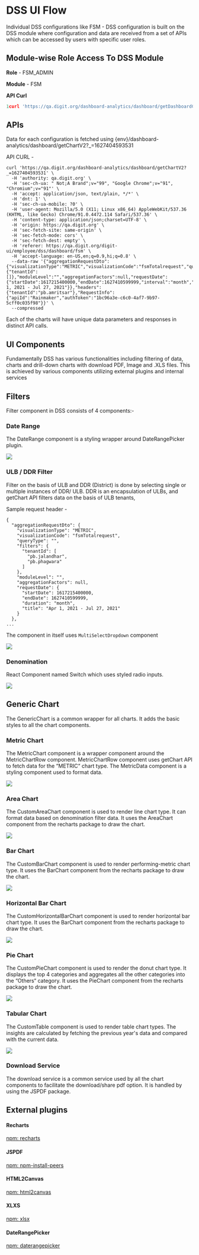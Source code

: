 # DSS UI Flow

Individual DSS configurations like FSM - DSS configuration is built on the DSS module where configuration and data are received from a set of APIs which can be accessed by users with specific user roles.

## Module-wise Role Access To DSS Module

**Role** - FSM\_ADMIN

**Module** - FSM

**API Curl**

```javascript
1curl 'https://qa.digit.org/dashboard-analytics/dashboard/getDashboardConfig/fsm?_=1627404589797' \ 2 -H 'authority: qa.digit.org' \ 3 -H 'sec-ch-ua: " Not;A Brand";v="99", "Google Chrome";v="91", "Chromium";v="91"' \ 4 -H 'accept: application/json, text/plain, */*' \ 5 -H 'dnt: 1' \ 6 -H 'sec-ch-ua-mobile: ?0' \ 7 -H 'user-agent: Mozilla/5.0 (X11; Linux x86_64) AppleWebKit/537.36 (KHTML, like Gecko) Chrome/91.0.4472.114 Safari/537.36' \ 8 -H 'auth-token: 1bc96a3e-c6c0-4af7-9b97-5cff0c035f98' \ 9 -H 'content-type: application/json;charset=utf-8' \ 10 -H 'sec-fetch-site: same-origin' \ 11 -H 'sec-fetch-mode: cors' \ 12 -H 'sec-fetch-dest: empty' \ 13 -H 'referer: https://qa.digit.org/digit-ui/employee/dss/dashboard/fsm' \ 14 -H 'accept-language: en-US,en;q=0.9,hi;q=0.8' \ 15 --compressed
```

## APIs

Data for each configuration is fetched using {env}/dashboard-analytics/dashboard/getChartV2?\_=1627404593531

API CURL -

```
curl 'https://qa.digit.org/dashboard-analytics/dashboard/getChartV2?_=1627404593531' \
  -H 'authority: qa.digit.org' \
  -H 'sec-ch-ua: " Not;A Brand";v="99", "Google Chrome";v="91", "Chromium";v="91"' \
  -H 'accept: application/json, text/plain, */*' \
  -H 'dnt: 1' \
  -H 'sec-ch-ua-mobile: ?0' \
  -H 'user-agent: Mozilla/5.0 (X11; Linux x86_64) AppleWebKit/537.36 (KHTML, like Gecko) Chrome/91.0.4472.114 Safari/537.36' \
  -H 'content-type: application/json;charset=UTF-8' \
  -H 'origin: https://qa.digit.org' \
  -H 'sec-fetch-site: same-origin' \
  -H 'sec-fetch-mode: cors' \
  -H 'sec-fetch-dest: empty' \
  -H 'referer: https://qa.digit.org/digit-ui/employee/dss/dashboard/fsm' \
  -H 'accept-language: en-US,en;q=0.9,hi;q=0.8' \
  --data-raw '{"aggregationRequestDto":{"visualizationType":"METRIC","visualizationCode":"fsmTotalrequest","queryType":"","filters":{"tenantId":[]},"moduleLevel":"","aggregationFactors":null,"requestDate":{"startDate":1617215400000,"endDate":1627410599999,"interval":"month","title":"Apr 1, 2021 - Jul 27, 2021"}},"headers":{"tenantId":"pb.amritsar"},"RequestInfo":{"apiId":"Rainmaker","authToken":"1bc96a3e-c6c0-4af7-9b97-5cff0c035f98"}}' \
  --compressed
```

Each of the charts will have unique data parameters and responses in distinct API calls.

## UI Components

Fundamentally DSS has various functionalities including filtering of data, charts and drill-down charts with download PDF, Image and .XLS files. This is achieved by various components utilizing external plugins and internal services

## Filters

Filter component in DSS consists of 4 components:-

### **Date Range**

The DateRange component is a styling wrapper around DateRangePicker plugin.

![](<../../../../.gitbook/assets/image (251).png>)

### ULB / DDR Filter

Filter on the basis of ULB and DDR (District) is done by selecting single or multiple instances of DDR/ ULB. DDR is an encapsulation of ULBs, and getChart API filters data on the basis of ULB tenants,

Sample request header -

```
{
  "aggregationRequestDto": {
    "visualizationType": "METRIC",
    "visualizationCode": "fsmTotalrequest",
    "queryType": "",
    "filters": {
      "tenantId": [
        "pb.jalandhar",
        "pb.phagwara"
      ]
    },
    "moduleLevel": "",
    "aggregationFactors": null,
    "requestDate": {
      "startDate": 1617215400000,
      "endDate": 1627410599999,
      "duration": "month",
      "title": "Apr 1, 2021 - Jul 27, 2021"
    }
  },
...
```

The component in itself uses `MultiSelectDropdown` component

![](<../../../../.gitbook/assets/image (154).png>)

### Denomination

React Component named Switch which uses styled radio inputs.

![](<../../../../.gitbook/assets/image (142).png>)

## Generic Chart

The GenericChart is a common wrapper for all charts. It adds the basic styles to all the chart components.

### Metric Chart

The MetricChart component is a wrapper component around the MetricChartRow component. MetricChartRow component uses getChart API to fetch data for the “METRIC“ chart type. The MetricData component is a styling component used to format data.

![](<../../../../.gitbook/assets/image (217) (1).png>)

### Area Chart

The CustomAreaChart component is used to render line chart type. It can format data based on denomination filter data. It uses the AreaChart component from the recharts package to draw the chart.

![](<../../../../.gitbook/assets/image (126) (1).png>)

### Bar Chart

The CustomBarChart component is used to render performing-metric chart type. It uses the BarChart component from the recharts package to draw the chart.

![](<../../../../.gitbook/assets/image (272).png>)

### Horizontal Bar Chart

The CustomHorizontalBarChart component is used to render horizontal bar chart type. It uses the BarChart component from the recharts package to draw the chart.

![](<../../../../.gitbook/assets/image (174).png>)

### Pie Chart

The CustomPieChart component is used to render the donut chart type. It displays the top 4 categories and aggregates all the other categories into the “Others“ category. It uses the PieChart component from the recharts package to draw the chart.

![](<../../../../.gitbook/assets/image (253) (1).png>)

### Tabular Chart

The CustomTable component is used to render table chart types. The insights are calculated by fetching the previous year's data and compared with the current data.

![](<../../../../.gitbook/assets/image (168) (1).png>)

### Download Service

The download service is a common service used by all the chart components to facilitate the download/share pdf option. It is handled by using the JSPDF package.

## External plugins

#### Recharts <a href="#recharts" id="recharts"></a>

[<img src="https://static.npmjs.com/1996fcfdf7ca81ea795f67f093d7f449.png" alt="" data-size="line">npm: recharts](https://www.npmjs.com/package/recharts)

#### JSPDF <a href="#jspdf" id="jspdf"></a>

[<img src="https://static.npmjs.com/1996fcfdf7ca81ea795f67f093d7f449.png" alt="" data-size="line">npm: npm-install-peers](https://www.npmjs.com/package/jspdf)

#### HTML2Canvas <a href="#html2canvas" id="html2canvas"></a>

[<img src="https://static.npmjs.com/1996fcfdf7ca81ea795f67f093d7f449.png" alt="" data-size="line">npm: html2canvas](https://www.npmjs.com/package/html2canvas)

#### XLXS <a href="#xlxs" id="xlxs"></a>

[<img src="https://static.npmjs.com/1996fcfdf7ca81ea795f67f093d7f449.png" alt="" data-size="line">npm: xlsx](https://www.npmjs.com/package/xlsx)

#### DateRangePicker <a href="#daterangepicker" id="daterangepicker"></a>

[<img src="https://static.npmjs.com/1996fcfdf7ca81ea795f67f093d7f449.png" alt="" data-size="line">npm: daterangepicker](https://www.npmjs.com/package/daterangepicker)

